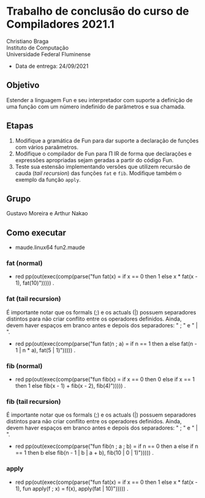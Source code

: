 # Trabalho de conclusão do curso de Compiladores 2021.1

Christiano Braga  
Instituto de Computação  
Universidade Federal Fluminense

- Data de entrega: 24/09/2021

## Objetivo

Estender a linguagem Fun e seu interpretador com suporte a definição
de uma função com um número indefinido de parâmetros e sua chamada.

## Etapas

1. Modifique a gramática de Fun para dar suporte a declaração de
   funções com vários paraâmetros.
2. Modifique o compilador de Fun para Π IR de forma que declarações e
   expressões apropriadas sejam geradas a partir do código Fun.
3. Teste sua estensão implementando versões que utilizem recursão de
   cauda (_tail recursion_) das funções ```fat``` e ```fib```. Modifique também o
   exemplo da função ```apply```.

## Grupo

Gustavo Moreira e Arthur Nakao

## Como executar

- maude.linux64 fun2.maude

### fat (normal)

- red pp(out(exec(comp(parse("fun fat(x) = if x == 0 then 1 else x * fat(x - 1), fat(10)"))))) .

### fat (tail recursion)

É importante notar que os formals (;) e os actuals (|) possuem separadores distintos para não criar conflito entre os operadores definidos. Ainda, devem haver espaços em branco antes e depois dos separadores: " ; " e " | ".  

- red pp(out(exec(comp(parse("fun fat(n ; a) = if n == 1 then a else fat(n - 1 | n * a), fat(5 | 1)"))))) .

### fib (normal)

- red pp(out(exec(comp(parse("fun fib(x) = if x == 0 then 0 else if x == 1 then 1 else fib(x - 1) + fib(x - 2), fib(4)"))))) .

### fib (tail recursion)

É importante notar que os formals (;) e os actuals (|) possuem separadores distintos para não criar conflito entre os operadores definidos. Ainda, devem haver espaços em branco antes e depois dos separadores: " ; " e " | ".  

- red pp(out(exec(comp(parse("fun fib(n ; a ; b) = if n == 0 then a else if n == 1 then b else fib(n - 1 | b | a + b), fib(10 | 0 | 1)"))))) .

### apply

- red pp(out(exec(comp(parse("fun fat(x) = if x == 0 then 1 else x * fat(x - 1), fun apply(f ; x) = f(x), apply(fat | 10)"))))) .

